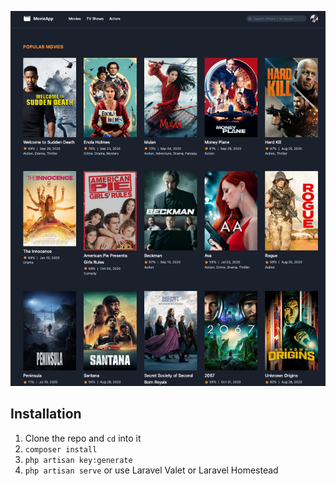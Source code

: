 ![screenshot](public/img/movie.png)

## Installation

1. Clone the repo and `cd` into it
1. `composer install`
1. `php artisan key:generate`
1. `php artisan serve` or use Laravel Valet or Laravel Homestead




